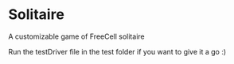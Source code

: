 # Solitaire
A customizable game of FreeCell solitaire 

Run the testDriver file in the test folder if you want to give it a go :)
